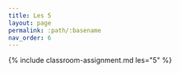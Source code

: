 ```yaml
---
title: Les 5
layout: page
permalink: :path/:basename
nav_order: 6
---
```

{% include classroom-assignment.md les="5" %}





